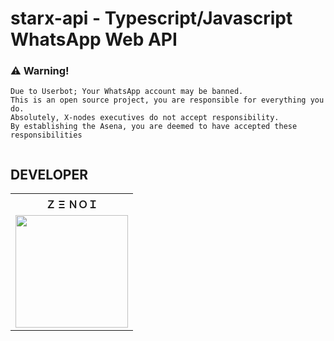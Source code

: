 # starx-api - Typescript/Javascript WhatsApp Web API

### ⚠️ Warning! 

```
Due to Userbot; Your WhatsApp account may be banned.
This is an open source project, you are responsible for everything you do. 
Absolutely, X-nodes executives do not accept responsibility.
By establishing the Asena, you are deemed to have accepted these responsibilities


```






## DEVELOPER





<table><tr><th>Ｚ Ξ ＮＯＩ</th></tr><tr><td><a href="https://github.com/Zenoixnoize"><img src="https://i.ibb.co/mBVtxkp/Screenshot-20220218-213033.jpg" width="180"</td></tr>

